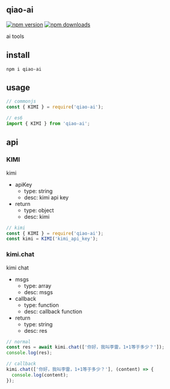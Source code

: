 ## qiao-ai

[![npm version](https://img.shields.io/npm/v/qiao-ai.svg?style=flat-square)](https://www.npmjs.org/package/qiao-ai)
[![npm downloads](https://img.shields.io/npm/dm/qiao-ai.svg?style=flat-square)](https://npm-stat.com/charts.html?package=qiao-ai)

ai tools

## install

```shell
npm i qiao-ai
```

## usage

```javascript
// commonjs
const { KIMI } = require('qiao-ai');

// es6
import { KIMI } from 'qiao-ai';
```

## api

### KIMI

kimi

- apiKey
  - type: string
  - desc: kimi api key
- return
  - type: object
  - desc: kimi

```javascript
// kimi
const { KIMI } = require('qiao-ai');
const kimi = KIMI('kimi_api_key');
```

### kimi.chat

kimi chat

- msgs
  - type: array
  - desc: msgs
- callback
  - type: function
  - desc: callback function
- return
  - type: string
  - desc: res

```javascript
// normal
const res = await kimi.chat(['你好，我叫李雷，1+1等于多少？']);
console.log(res);

// callback
kimi.chat(['你好，我叫李雷，1+1等于多少？'], (content) => {
  console.log(content);
});
```
